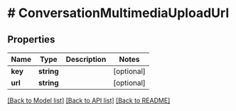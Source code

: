 # # ConversationMultimediaUploadUrl

## Properties

Name | Type | Description | Notes
------------ | ------------- | ------------- | -------------
**key** | **string** |  | [optional]
**url** | **string** |  | [optional]

[[Back to Model list]](../../README.md#models) [[Back to API list]](../../README.md#endpoints) [[Back to README]](../../README.md)
